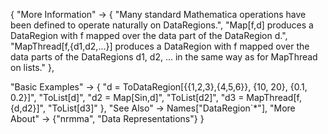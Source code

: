 {
  "More Information" -> {
    "Many standard Mathematica operations have been defined to operate naturally on DataRegions.",
    "Map[f,d] produces a DataRegion with f mapped over the data part of the DataRegion d.",
    "MapThread[f,{d1,d2,...}] produces a DataRegion with f mapped over the data parts of the DataRegions d1, d2, ... in the same way as for MapThread on lists."
  },

  "Basic Examples" -> {
    "d = ToDataRegion[{{1,2,3},{4,5,6}}, {10, 20}, {0.1, 0.2}]",
    "ToList[d]",
    "d2 = Map[Sin,d]",
    "ToList[d2]",
    "d3 = MapThread[f,{d,d2}]",
    "ToList[d3]"
    },
  "See Also" -> 
    Names["DataRegion`*"],
  "More About" -> {"nrmma", "Data Representations"}
}

